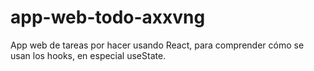 # app-web-todo-axxvng
App web de tareas por hacer usando React, para comprender cómo se usan los hooks, en especial useState.
